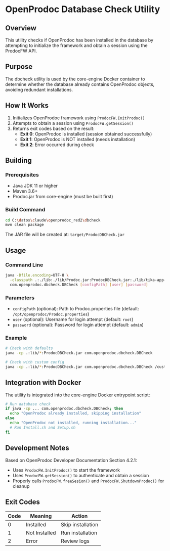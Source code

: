 # OpenProdoc Database Check Utility

## Overview

This utility checks if OpenProdoc has been installed in the database by attempting to initialize the framework and obtain a session using the ProdocFW API.

## Purpose

The dbcheck utility is used by the core-engine Docker container to determine whether the database already contains OpenProdoc objects, avoiding redundant installations.

## How It Works

1. Initializes OpenProdoc framework using `ProdocFW.InitProdoc()`
2. Attempts to obtain a session using `ProdocFW.getSession()`
3. Returns exit codes based on the result:
   - **Exit 0**: OpenProdoc is installed (session obtained successfully)
   - **Exit 1**: OpenProdoc is NOT installed (needs installation)
   - **Exit 2**: Error occurred during check

## Building

### Prerequisites
- Java JDK 11 or higher
- Maven 3.6+
- Prodoc.jar from core-engine (must be built first)

### Build Command

```bash
cd C:\datos\claude\openprodoc_red2\dbcheck
mvn clean package
```

The JAR file will be created at: `target/ProdocDBCheck.jar`

## Usage

### Command Line

```bash
java -Dfile.encoding=UTF-8 \
  -classpath .:./lib:./lib/Prodoc.jar:ProdocDBCheck.jar:./lib/tika-app-1.26.jar:$JDBC_DRIVER_PATH \
  com.openprodoc.dbcheck.DBCheck [configPath] [user] [password]
```

### Parameters

- `configPath` (optional): Path to Prodoc.properties file (default: `/opt/openprodoc/Prodoc.properties`)
- `user` (optional): Username for login attempt (default: `root`)
- `password` (optional): Password for login attempt (default: `admin`)

### Example

```bash
# Check with defaults
java -cp .:lib/*:ProdocDBCheck.jar com.openprodoc.dbcheck.DBCheck

# Check with custom config
java -cp .:lib/*:ProdocDBCheck.jar com.openprodoc.dbcheck.DBCheck /custom/path/Prodoc.properties root mypassword
```

## Integration with Docker

The utility is integrated into the core-engine Docker entrypoint script:

```bash
# Run database check
if java -cp ... com.openprodoc.dbcheck.DBCheck; then
  echo "OpenProdoc already installed, skipping installation"
else
  echo "OpenProdoc not installed, running installation..."
  # Run Install.sh and Setup.sh
fi
```

## Development Notes

Based on OpenProdoc Developer Documentation Section 4.2.1:

- Uses `ProdocFW.InitProdoc()` to start the framework
- Uses `ProdocFW.getSession()` to authenticate and obtain a session
- Properly calls `ProdocFW.freeSesion()` and `ProdocFW.ShutdownProdoc()` for cleanup

## Exit Codes

| Code | Meaning | Action |
|------|---------|--------|
| 0 | Installed | Skip installation |
| 1 | Not Installed | Run installation |
| 2 | Error | Review logs |
